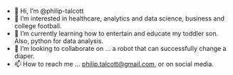- 👋 Hi, I’m @philip-talcott
- 👀 I’m interested in healthcare, analytics and data science, business and college football.
- 🌱 I’m currently learning how to entertain and educate my toddler son. Also, python for data analysis.
- 💞️ I’m looking to collaborate on ... a robot that can successfully change a diaper.
- 📫 How to reach me ... philip.talcott@gmail.com, or on social media.

<!---
philip-talcott/philip-talcott is a ✨ special ✨ repository because its `README.md` (this file) appears on your GitHub profile.
You can click the Preview link to take a look at your changes.
--->
